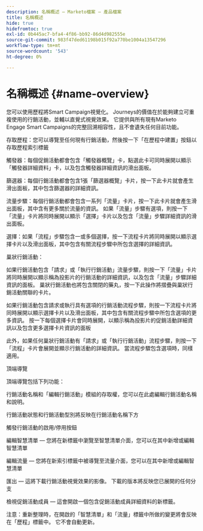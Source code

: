 ```yaml
---
description: 名稱概述 — Marketo檔案 — 產品檔案
title: 名稱概述
hide: true
hidefromtoc: true
exl-id: 0b445ac7-bfa4-4f86-bb92-86d4d982555e
source-git-commit: 983f47ded61198b015f92a770be1004a13547296
workflow-type: tm+mt
source-wordcount: '543'
ht-degree: 0%

---
```


# 名稱概述 {#name-overview}

您可以使用歷程將Smart Campaign視覺化。 Journeys的價值在於能夠建立可重複使用的行銷活動，並輔以直覺式視覺效果。 它提供與所有現有Marketo Engage Smart Campaigns的完整回溯相容性，且不會遺失任何目前功能。

存取歷程：您可以導覽至任何現有行銷活動，然後按一下「在歷程中建置」按鈕以存取歷程索引標籤

觸發器：每個促銷活動都會包含「觸發器概覽」卡，點選此卡可同時展開以顯示「觸發器詳細資料」卡，以及包含觸發器詳細資訊的滑出面板。

篩選器：每個行銷活動都會包含1張「篩選器概覽」卡片，按一下此卡片就會產生滑出面板，其中包含篩選器的詳細資訊。

流量步驟：每個行銷活動都會包含一系列「流量」卡片，按一下此卡片就會產生滑出面板，其中含有更多關於流量的資訊。 如果「流量」步驟有選項，則按一下「流量」卡片將同時展開以顯示「選擇」卡片以及包含「流量」步驟詳細資訊的滑出面板。

選擇：如果「流程」步驟包含一或多個選擇，按一下流程卡片將同時展開以顯示選擇卡片以及滑出面板，其中包含有關流程步驟中所包含選擇的詳細資訊。

巢狀行銷活動：

如果行銷活動包含「請求」或「執行行銷活動」流量步驟，則按一下「流量」卡片將同時展開以顯示稱為投影片的行銷活動的詳細資訊，以及包含「流量」步驟詳細資訊的面板。 巢狀行銷活動也將包含關閉的藥丸，按一下此操作將摺疊與巢狀行銷活動關聯的卡片。

如果行銷活動包含請求或執行具有選項的行銷活動流程步驟，則按一下流程卡片將同時展開以顯示選擇卡片以及滑出面板，其中包含有關流程步驟中所包含選項的更多資訊。 按一下每個選擇卡片會同時展開，以顯示稱為投影片的促銷活動詳細資訊以及包含更多選擇卡片資訊的面板

此外，如果任何巢狀行銷活動有「請求」或「執行行銷活動」流程步驟，則按一下「流程」卡片會展開並顯示行銷活動的詳細資訊。 當流程步驟包含選項時，同樣適用。

頂端導覽

頂端導覽包括下列功能：

行銷活動名稱和「編輯行銷活動」模組的存取權，您可以在此處編輯行銷活動名稱和說明。

行銷活動狀態和行銷活動型別將反映在行銷活動名稱下方

觸發行銷活動的啟用/停用按鈕

編輯智慧清單 — 您將在新標籤中瀏覽至智慧清單介面，您可以在其中新增或編輯智慧清單

編輯流量 — 您將在新索引標籤中被導覽至流量介面，您可以在其中新增或編輯智慧清單

匯出 — 這將下載行銷活動視覺效果的影像。 下載的版本將反映您已展開的任何分支

檢視促銷活動成員 — 這會開啟一個包含促銷活動成員詳細資料的新標籤。

注意：重新整理時，在開啟的「智慧清單」和「流量」標籤中所做的變更將會反映在「歷程」標籤中。 它不會自動更新。
